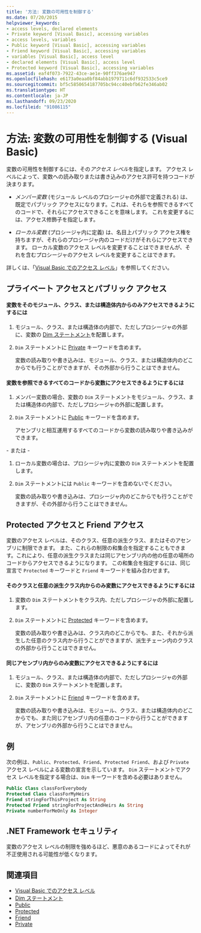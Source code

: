 ```yaml
---
title: '方法: 変数の可用性を制御する'
ms.date: 07/20/2015
helpviewer_keywords:
- access levels, declared elements
- Private keyword [Visual Basic], accessing variables
- access levels, variables
- Public keyword [Visual Basic], accessing variables
- Friend keyword [Visual Basic], accessing variables
- variables [Visual Basic], access level
- declared elements [Visual Basic], access level
- Protected keyword [Visual Basic], accessing variables
ms.assetid: eaf4f073-7922-43ce-ae1e-90ff376ae947
ms.openlocfilehash: e6173a0eaa0bf84abb1979711c6df932533c5ce9
ms.sourcegitcommit: bf5c5850654187705bc94cc40ebfb62fe346ab02
ms.translationtype: HT
ms.contentlocale: ja-JP
ms.lasthandoff: 09/23/2020
ms.locfileid: "91086115"
---
```

# <a name="how-to-control-the-availability-of-a-variable-visual-basic"></a>方法: 変数の可用性を制御する (Visual Basic)

変数の可用性を制御するには、その*アクセス レベル*を指定します。 アクセス レベルによって、変数への読み取りまたは書き込みのアクセス許可を持つコードが決まります。  
  
- *メンバー変数* (モジュール レベルのプロシージャの外部で定義される) は、既定でパブリック アクセスになります。これは、それらを参照できるすべてのコードで、それらにアクセスできることを意味します。 これを変更するには、アクセス修飾子を指定します。  
  
- *ローカル変数* (プロシージャ内に定義) は、名目上パブリック アクセス権を持ちますが、それらのプロシージャ内のコードだけがそれらにアクセスできます。 ローカル変数のアクセス レベルを変更することはできませんが、それを含むプロシージャのアクセス レベルを変更することはできます。  
  
 詳しくは、「[Visual Basic でのアクセス レベル](access-levels.md)」を参照してください。  
  
## <a name="private-and-public-access"></a>プライベート アクセスとパブリック アクセス  
  
#### <a name="to-make-a-variable-accessible-only-from-within-its-module-class-or-structure"></a>変数をそのモジュール、クラス、または構造体内からのみアクセスできるようにするには  
  
1. モジュール、クラス、または構造体の内部で、ただしプロシージャの外部に、変数の [Dim ステートメント](../../../language-reference/statements/dim-statement.md)を配置します。  
  
2. `Dim` ステートメントに [Private](../../../language-reference/modifiers/private.md) キーワードを含めます。  
  
     変数の読み取りや書き込みは、モジュール、クラス、または構造体内のどこからでも行うことができますが、その外部から行うことはできません。  
  
#### <a name="to-make-a-variable-accessible-from-any-code-that-can-see-it"></a>変数を参照できるすべてのコードから変数にアクセスできるようにするには  
  
1. メンバー変数の場合、変数の `Dim` ステートメントをモジュール、クラス、または構造体の内部で、ただしプロシージャの外部に配置します。  
  
2. `Dim` ステートメントに [Public](../../../language-reference/modifiers/public.md) キーワードを含めます。  
  
     アセンブリと相互運用するすべてのコードから変数の読み取りや書き込みができます。  
  
 \- または -  
  
1. ローカル変数の場合は、プロシージャ内に変数の `Dim` ステートメントを配置します。  
  
2. `Dim` ステートメントには `Public` キーワードを含めないでください。  
  
     変数の読み取りや書き込みは、プロシージャ内のどこからでも行うことができますが、その外部から行うことはできません。  
  
## <a name="protected-and-friend-access"></a>Protected アクセスと Friend アクセス  

 変数のアクセス レベルは、そのクラス、任意の派生クラス、またはそのアセンブリに制限できます。 また、これらの制限の和集合を指定することもできます。これにより、任意の派生クラスまたは同じアセンブリ内の他の任意の場所のコードからアクセスできるようになります。 この和集合を指定するには、同じ宣言で `Protected` キーワードと `Friend` キーワードを組み合わせます。  
  
#### <a name="to-make-a-variable-accessible-only-from-within-its-class-and-any-derived-classes"></a>そのクラスと任意の派生クラス内からのみ変数にアクセスできるようにするには  
  
1. 変数の `Dim` ステートメントをクラス内、ただしプロシージャの外部に配置します。  
  
2. `Dim` ステートメントに [Protected](../../../language-reference/modifiers/protected.md) キーワードを含めます。  
  
     変数の読み取りや書き込みは、クラス内のどこからでも、また、それから派生した任意のクラス内から行うことができますが、派生チェーン内のクラスの外部から行うことはできません。  
  
#### <a name="to-make-a-variable-accessible-only-from-within-the-same-assembly"></a>同じアセンブリ内からのみ変数にアクセスできるようにするには  
  
1. モジュール、クラス、または構造体の内部で、ただしプロシージャの外部に、変数の `Dim` ステートメントを配置します。  
  
2. `Dim` ステートメントに [Friend](../../../language-reference/modifiers/friend.md) キーワードを含めます。  
  
     変数の読み取りや書き込みは、モジュール、クラス、または構造体内のどこからでも、また同じアセンブリ内の任意のコードから行うことができますが、アセンブリの外部から行うことはできません。  
  
## <a name="example"></a>例  

 次の例は、`Public`、`Protected`、`Friend`、`Protected Friend`、および `Private` アクセス レベルによる変数の宣言を示しています。 `Dim` ステートメントでアクセス レベルを指定する場合は、`Dim` キーワードを含める必要はありません。  
  
```vb  
Public Class classForEverybody  
Protected Class classForMyHeirs  
Friend stringForThisProject As String  
Protected Friend stringForProjectAndHeirs As String  
Private numberForMeOnly As Integer  
```  
  
## <a name="net-framework-security"></a>.NET Framework セキュリティ  

 変数のアクセス レベルの制限を強めるほど、悪意のあるコードによってそれが不正使用される可能性が低くなります。  
  
## <a name="see-also"></a>関連項目

- [Visual Basic でのアクセス レベル](access-levels.md)
- [Dim ステートメント](../../../language-reference/statements/dim-statement.md)
- [Public](../../../language-reference/modifiers/public.md)
- [Protected](../../../language-reference/modifiers/protected.md)
- [Friend](../../../language-reference/modifiers/friend.md)
- [Private](../../../language-reference/modifiers/private.md)
